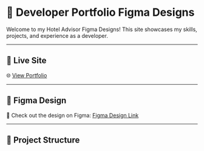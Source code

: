 # 💼 Developer Portfolio Figma Designs

Welcome to my Hotel Advisor Figma Designs! This site showcases my skills, projects, and experience as a developer.

---

## 🚀 Live Site

🌐 [View Portfolio](https://your-live-site-link.com)

---

## 🎨 Figma Design

📐 Check out the design on Figma: [Figma Design Link](https://www.figma.com/design/rbVJo0URI3bGzx1HVhg0b3/L5CG2_AnmolBajracharya_2228044?node-id=356-3304&t=ihUgXou50tqCDsJi-1)

---

## 📁 Project Structure

